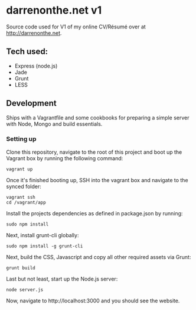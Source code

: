 # darrenonthe.net v1

Source code used for V1 of my online CV/Résumé over at http://darrenonthe.net.

## Tech used:

* Express (node.js)
* Jade
* Grunt
* LESS

## Development

Ships with a Vagrantfile and some cookbooks for preparing a simple server with Node, Mongo and build essentials.

### Setting up

Clone this repository, navigate to the root of this project and boot up the Vagrant box by running the following command:

```
vagrant up
```

Once it's finished booting up, SSH into the vagrant box and navigate to the synced folder: 

```
vagrant ssh
cd /vagrant/app
```

Install the projects dependencies as defined in package.json by running:

```
sudo npm install
```

Next, install grunt-cli globally:

```
sudo npm install -g grunt-cli
```

Next, build the CSS, Javascript and copy all other required assets via Grunt:

```
grunt build
```

Last but not least, start up the Node.js server:

```
node server.js
```

Now, navigate to http://localhost:3000 and you should see the website.

